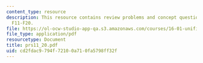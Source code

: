 ```yaml
---
content_type: resource
description: This resource contains review problems and concept questions from lectures
  F11-F20.
file: https://ol-ocw-studio-app-qa.s3.amazonaws.com/courses/16-01-unified-engineering-i-ii-iii-iv-fall-2005-spring-2006/cd2fdac9794f72100a710fa5798ff32f_prs11_20.pdf
file_type: application/pdf
resourcetype: Document
title: prs11_20.pdf
uid: cd2fdac9-794f-7210-0a71-0fa5798ff32f
---
```

